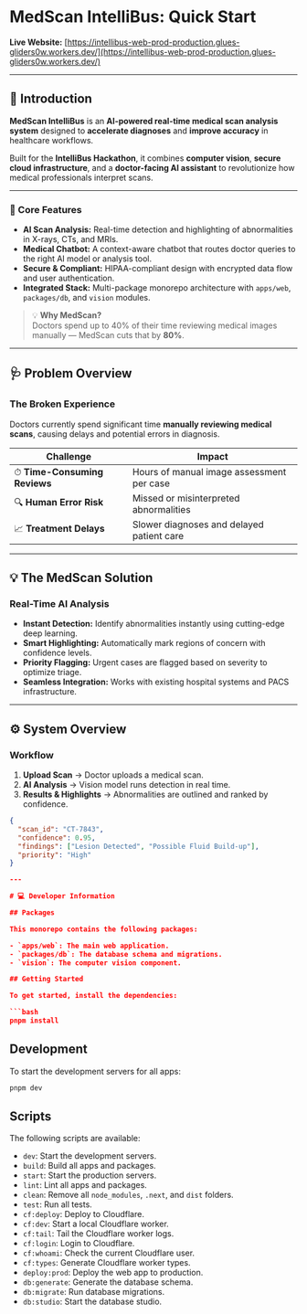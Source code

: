 # MedScan IntelliBus: Quick Start  

**Live Website:** [https://intellibus-web-prod-production.glues-gliders0w.workers.dev/](https://intellibus-web-prod-production.glues-gliders0w.workers.dev/)

---

## 🧠 Introduction

**MedScan IntelliBus** is an **AI-powered real-time medical scan analysis system** designed to **accelerate diagnoses** and **improve accuracy** in healthcare workflows.

Built for the **IntelliBus Hackathon**, it combines **computer vision**, **secure cloud infrastructure**, and a **doctor-facing AI assistant** to revolutionize how medical professionals interpret scans.

---

### 🚀 Core Features

- **AI Scan Analysis:** Real-time detection and highlighting of abnormalities in X-rays, CTs, and MRIs.  
- **Medical Chatbot:** A context-aware chatbot that routes doctor queries to the right AI model or analysis tool.  
- **Secure & Compliant:** HIPAA-compliant design with encrypted data flow and user authentication.  
- **Integrated Stack:** Multi-package monorepo architecture with `apps/web`, `packages/db`, and `vision` modules.

> 💡 **Why MedScan?**  
> Doctors spend up to 40% of their time reviewing medical images manually — MedScan cuts that by **80%**.

---

## 🩺 Problem Overview

### The Broken Experience

Doctors currently spend significant time **manually reviewing medical scans**, causing delays and potential errors in diagnosis.

| Challenge | Impact |
|------------|---------|
| ⏱ **Time-Consuming Reviews** | Hours of manual image assessment per case |
| 🔍 **Human Error Risk** | Missed or misinterpreted abnormalities |
| 📈 **Treatment Delays** | Slower diagnoses and delayed patient care |

---

## 💡 The MedScan Solution

### Real-Time AI Analysis

- **Instant Detection:** Identify abnormalities instantly using cutting-edge deep learning.  
- **Smart Highlighting:** Automatically mark regions of concern with confidence levels.  
- **Priority Flagging:** Urgent cases are flagged based on severity to optimize triage.  
- **Seamless Integration:** Works with existing hospital systems and PACS infrastructure.  

---

## ⚙️ System Overview

### Workflow

1. **Upload Scan** → Doctor uploads a medical scan.  
2. **AI Analysis** → Vision model runs detection in real time.  
3. **Results & Highlights** → Abnormalities are outlined and ranked by confidence.

```json
{
  "scan_id": "CT-7843",
  "confidence": 0.95,
  "findings": ["Lesion Detected", "Possible Fluid Build-up"],
  "priority": "High"
}

---

# 💻 Developer Information

## Packages

This monorepo contains the following packages:

- `apps/web`: The main web application.
- `packages/db`: The database schema and migrations.
- `vision`: The computer vision component.

## Getting Started

To get started, install the dependencies:

```bash
pnpm install
```

## Development

To start the development servers for all apps:

```bash
pnpm dev
```

## Scripts

The following scripts are available:

- `dev`: Start the development servers.
- `build`: Build all apps and packages.
- `start`: Start the production servers.
- `lint`: Lint all apps and packages.
- `clean`: Remove all `node_modules`, `.next`, and `dist` folders.
- `test`: Run all tests.
- `cf:deploy`: Deploy to Cloudflare.
- `cf:dev`: Start a local Cloudflare worker.
- `cf:tail`: Tail the Cloudflare worker logs.
- `cf:login`: Login to Cloudflare.
- `cf:whoami`: Check the current Cloudflare user.
- `cf:types`: Generate Cloudflare worker types.
- `deploy:prod`: Deploy the web app to production.
- `db:generate`: Generate the database schema.
- `db:migrate`: Run database migrations.
- `db:studio`: Start the database studio.
